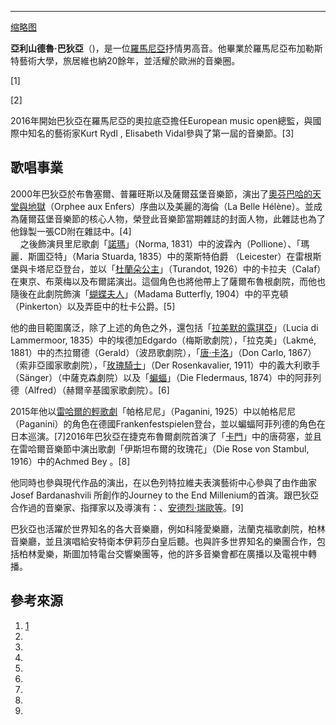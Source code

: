 -----

[缩略图](https://zh.wikipedia.org/wiki/File:Alexandru_Badea.jpg "fig:缩略图")

**亞利山德魯·巴狄亞**（)，是一位[羅馬尼亞](../Page/羅馬尼亞.md "wikilink")抒情男高音。他畢業於羅馬尼亞布加勒斯特藝術大學，旅居維也納20餘年，並活耀於歐洲的音樂圈。

\[1\]

\[2\]

2016年開始巴狄亞在羅馬尼亞的奧拉底亞擔任European music open總監，與國際中知名的藝術家Kurt Rydl , Elisabeth Vidal參與了第一屆的音樂節。\[3\]

## 歌唱事業

2000年巴狄亞於布魯塞爾、普羅旺斯以及薩爾茲堡音樂節，演出了[奧芬巴哈的](https://zh.wikipedia.org/wiki/奧芬巴哈 "wikilink")[天堂與地獄](https://zh.wikipedia.org/wiki/天國與地獄序曲 "wikilink")（Orphee aux Enfers）序曲以及美麗的海倫（La Belle Hélène）。並成為薩爾茲堡音樂節的核心人物，榮登此音樂節當期雜誌的封面人物，此雜誌也為了他錄製一張CD附在雜誌中。\[4\]                                                                                  之後飾演貝里尼歌劇「[諾瑪](https://zh.wikipedia.org/wiki/諾瑪 "wikilink")」（Norma, 1831）中的波霖內（Pollione）、「瑪麗．斯圖亞特」（Maria Stuarda, 1835）中的萊斯特伯爵 （Leicester）在雷根斯堡與卡塔尼亞登台，並以「[杜蘭朵公主](https://zh.wikipedia.org/wiki/杜蘭朵公主 "wikilink")」（Turandot, 1926）中的卡拉夫（Calaf）在東京、布萊梅以及布爾諾演出。這個角色也將他帶上了薩爾布魯根劇院，而他也隨後在此劇院飾演「[蝴蝶夫人](../Page/蝴蝶夫人.md "wikilink")」（Madama Butterfly, 1904）中的平克頓（Pinkerton）以及弄臣中的杜卡公爵。\[5\]

他的曲目範圍廣泛，除了上述的角色之外，還包括「[拉美默的露琪亞](../Page/拉美莫爾的露琪亞.md "wikilink")」（Lucia di Lammermoor, 1835）中的埃德加Edgardo（梅斯歌劇院），「拉克美」（Lakmé, 1881）中的杰拉爾德（Gerald）（波昂歌劇院），「[唐·卡洛](../Page/唐·卡洛.md "wikilink")」（Don Carlo, 1867）（索非亞國家歌劇院），「[玫瑰騎士](../Page/玫瑰騎士.md "wikilink")」（Der Rosenkavalier, 1911）中的義大利歌手（Sänger）（中薩克森劇院）以及「[蝙蝠](../Page/蝙蝠_\(歌剧\).md "wikilink")」（Die Fledermaus, 1874）中的阿菲列德（Alfred）（赫爾辛基國家歌劇院）。\[6\]

2015年他以[雷哈爾的輕歌劇](https://zh.wikipedia.org/wiki/雷哈爾 "wikilink")「帕格尼尼」（Paganini, 1925）中以帕格尼尼（Paganini）的角色在德國Frankenfestspielen登台，並以蝙蝠阿菲列德的角色在日本巡演。\[7\]2016年巴狄亞在捷克布魯爾劇院首演了「[卡門](https://zh.wikipedia.org/wiki/卡門 "wikilink")」中的唐荷塞，並且在雷哈爾音樂節中演出歌劇「伊斯坦布爾的玫瑰花」（Die Rose von Stambul, 1916）中的Achmed Bey 。\[8\]

他同時也參與現代作品的演出，在以色列特拉維夫表演藝術中心參與了由作曲家Josef Bardanashvili 所創作的Journey to the End Millenium的首演。跟巴狄亞合作過的音樂家、指揮家以及導演有：、[安德烈·瑞歐等](../Page/安德烈·瑞欧.md "wikilink")。\[9\]

巴狄亞也活躍於世界知名的各大音樂廳，例如科隆愛樂廳，法蘭克福歌劇院，柏林音樂廳，並且演唱給安特衛本伊莉莎白皇后聽。也與許多世界知名的樂團合作，包括柏林愛樂，斯圖加特電台交響樂團等，他的許多音樂會都在廣播以及電視中轉播。

## 參考來源

1.  [1](http://210.61.216.168/ABB%20news.html)
2.
3.
4.
5.
6.
7.
8.
9.
